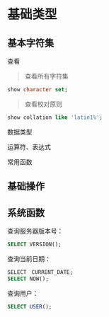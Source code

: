 # 基础类型

## 基本字符集

查看

> 查看所有字符集

```sql
show character set;
```

> 查看校对原则

```sql
show collation like 'latin1%';
```

数据类型

运算符、表达式

常用函数

## 基础操作

## 系统函数

查询服务器版本号：

```sql
SELECT VERSION();
```

查询当前日期：

```sql
SELECT　CURRENT_DATE;
SELECT NOW();
```

查询用户：

```sql
SELECT USER();
```

